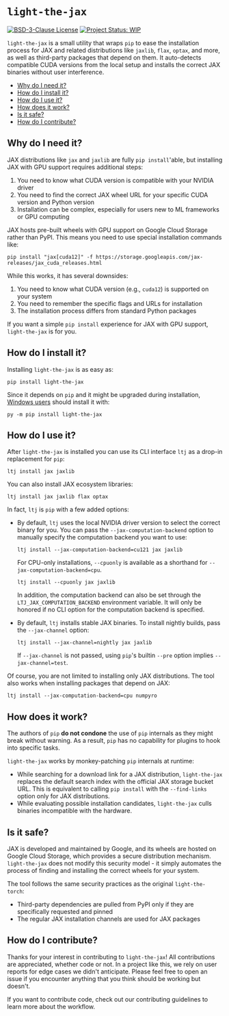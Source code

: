 # `light-the-jax`

[![BSD-3-Clause License](https://img.shields.io/github/license/pmeier/light-the-torch)](https://opensource.org/licenses/BSD-3-Clause)
[![Project Status: WIP](https://www.repostatus.org/badges/latest/wip.svg)](https://www.repostatus.org/#wip)

`light-the-jax` is a small utility that wraps `pip` to ease the installation process
for JAX and related distributions like `jaxlib`, `flax`, `optax`, and more, as well
as third-party packages that depend on them. It auto-detects compatible CUDA versions
from the local setup and installs the correct JAX binaries without user
interference.

- [Why do I need it?](#why-do-i-need-it)
- [How do I install it?](#how-do-i-install-it)
- [How do I use it?](#how-do-i-use-it)
- [How does it work?](#how-does-it-work)
- [Is it safe?](#is-it-safe)
- [How do I contribute?](#how-do-i-contribute)

## Why do I need it?

JAX distributions like `jax` and `jaxlib` are fully `pip install`'able, but installing
JAX with GPU support requires additional steps:

1. You need to know what CUDA version is compatible with your NVIDIA driver
2. You need to find the correct JAX wheel URL for your specific CUDA version and Python version
3. Installation can be complex, especially for users new to ML frameworks or GPU computing

JAX hosts pre-built wheels with GPU support on Google Cloud Storage rather than PyPI. This means
you need to use special installation commands like:

```shell
pip install "jax[cuda12]" -f https://storage.googleapis.com/jax-releases/jax_cuda_releases.html
```

While this works, it has several downsides:

1. You need to know what CUDA version (e.g., `cuda12`) is supported on your system
2. You need to remember the specific flags and URLs for installation
3. The installation process differs from standard Python packages

If you want a simple `pip install` experience for JAX with GPU support, `light-the-jax` is for you.

## How do I install it?

Installing `light-the-jax` is as easy as:

```shell
pip install light-the-jax
```

Since it depends on `pip` and it might be upgraded during installation,
[Windows users](https://pip.pypa.io/en/stable/installation/#upgrading-pip) should
install it with:

```shell
py -m pip install light-the-jax
```

## How do I use it?

After `light-the-jax` is installed you can use its CLI interface `ltj` as a drop-in
replacement for `pip`:

```shell
ltj install jax jaxlib
```

You can also install JAX ecosystem libraries:

```shell
ltj install jax jaxlib flax optax
```

In fact, `ltj` is `pip` with a few added options:

- By default, `ltj` uses the local NVIDIA driver version to select the correct binary
  for you. You can pass the `--jax-computation-backend` option to manually specify
  the computation backend you want to use:

  ```shell
  ltj install --jax-computation-backend=cu121 jax jaxlib
  ```

  For CPU-only installations, `--cpuonly` is available as a shorthand for 
  `--jax-computation-backend=cpu`.

  ```shell
  ltj install --cpuonly jax jaxlib
  ```

  In addition, the computation backend can also be set through the
  `LTJ_JAX_COMPUTATION_BACKEND` environment variable. It will only be honored if
  no CLI option for the computation backend is specified.

- By default, `ltj` installs stable JAX binaries. To install nightly builds, pass 
  the `--jax-channel` option:

  ```shell
  ltj install --jax-channel=nightly jax jaxlib
  ```

  If `--jax-channel` is not passed, using `pip`'s builtin `--pre` option implies
  `--jax-channel=test`.

Of course, you are not limited to installing only JAX distributions. The tool also works
when installing packages that depend on JAX:

```shell
ltj install --jax-computation-backend=cpu numpyro
```

## How does it work?

The authors of `pip` **do not condone** the use of `pip` internals as they might break
without warning. As a result, `pip` has no capability for plugins to hook into
specific tasks.

`light-the-jax` works by monkey-patching `pip` internals at runtime:

- While searching for a download link for a JAX distribution, `light-the-jax`
  replaces the default search index with the official JAX storage bucket URL. This is
  equivalent to calling `pip install` with the `--find-links` option only for JAX
  distributions.
- While evaluating possible installation candidates, `light-the-jax` culls
  binaries incompatible with the hardware.

## Is it safe?

JAX is developed and maintained by Google, and its wheels are hosted on Google Cloud Storage,
which provides a secure distribution mechanism. `light-the-jax` does not modify this security
model - it simply automates the process of finding and installing the correct wheels for your
system.

The tool follows the same security practices as the original `light-the-torch`:
- Third-party dependencies are pulled from PyPI only if they are specifically requested and pinned
- The regular JAX installation channels are used for JAX packages

## How do I contribute?

Thanks for your interest in contributing to `light-the-jax`! All contributions are
appreciated, whether code or not. In a project like this, we rely on user
reports for edge cases we didn't anticipate. Please feel free to
open an issue if you encounter anything that you think should be working but doesn't.

If you want to contribute code, check out our contributing guidelines to learn more 
about the workflow.
